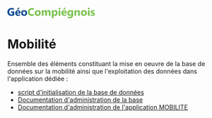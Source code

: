![picto](/doc/img/geocompiegnois_2020_reduit_v2.png)

# Mobilité

Ensemble des éléments constituant la mise en oeuvre de la base de données sur la mobilité ainsi que l'exploitation des données dans l'application dédiée :
- [script d'initialisation de la base de données](sql/init_bd_mob.sql) 
- [Documentation d'administration de la base](doc/doc_admin_bd_mob.md)
- [Documentation d'administration de l'application MOBILITE](doc/doc_admin_app_mob.md)
